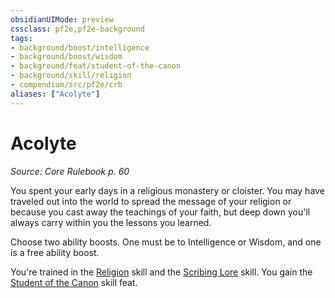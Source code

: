 ```yaml
---
obsidianUIMode: preview
cssclass: pf2e,pf2e-background
tags:
- background/boost/intelligence
- background/boost/wisdom
- background/feat/student-of-the-canon
- background/skill/religion
- compendium/src/pf2e/crb
aliases: ["Acolyte"]
---
```

# Acolyte
*Source: Core Rulebook p. 60*  

You spent your early days in a religious monastery or cloister. You may have traveled out into the world to spread the message of your religion or because you cast away the teachings of your faith, but deep down you'll always carry within you the lessons you learned.

Choose two ability boosts. One must be to Intelligence or Wisdom, and one is a free ability boost.

You're trained in the [Religion](/compendium/skills.md#Religion) skill and the [Scribing Lore](/compendium/skills.md#Lore) skill. You gain the [Student of the Canon](/compendium/feats/student-of-the-canon.md) skill feat.